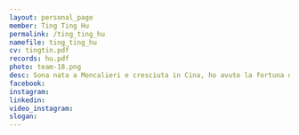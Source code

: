 ```yaml
---
layout: personal_page
member: Ting Ting Hu
permalink: /ting_ting_hu
namefile: ting_ting_hu
cv: tingtin.pdf
records: hu.pdf
photo: team-18.png
desc: Sona nata a Moncalieri e cresciuta in Cina, ho avuto la fortuna di vivere in contesti culturali diversi, esperienze che mi hanno permesso di sviluppare una notevole apertura mentale, capacità di adattamento e competenze interculturali. Ritornata in Italia nel 2016 e ho iniziato la mia carriera nel settore bar, maturando un’esperienza decennale che mi ha permesso di sviluppare capacità di apprendimento rapido e problem solving. Oltre a questa attività, svolgo occasionalmente il ruolo di interprete, mettendo a disposizione le mie competenze linguistiche per tradurre documenti dall&#x27;italiano al cinese e viceversa. Offro inoltre servizi di interpretariato in contesti diversificati, tra cui conferenze, incontri d&#x27;affari, eventi e visite guidate, garantendo una comunicazione chiara e precisa. Questa duplice esperienza mi ha permesso di sviluppare eccellenti capacità comunicative, un forte senso di adattamento e una profonda sensibilità interculturale, strumenti essenziali per operare con efficacia in ambienti dinamici e internazionali. Nel 2021, ho scelto di proseguire il mio percorso accademico iscrivendomi all&#x27;Università di Trento, dove frequento attualmente il corso di laurea in Gestione Aziendale. La mia laurea è prevista per il 2025, data entro la quale intendo completare con successo il mio percorso formativo, integrando teoria e pratica attraverso progetti e attività extracurriculari. Al di fuori dell’ambito accademico e professionale, sono appassionata di viaggi, fotografia, attività che mi aiutano a mantenere un equilibrio tra vita personale e professionale e a stimolare la creatività.
facebook: 
instagram: 
linkedin: 
video_instagram: 
slogan: 
---
```

